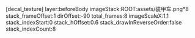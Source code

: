 [decal_texture]
layer:beforeBody
imageStack:ROOT:assets/装甲车.png*8
stack_frameOffset:1
dirOffset:-90
total_frames:8
imageScaleX:1.1
stack_indexStart:0
stack_hOffset:0.6
stack_drawInReverseOrder:false
stack_indexCount:8